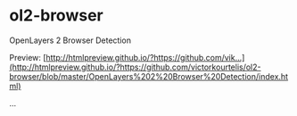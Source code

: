 # ol2-browser
OpenLayers 2 Browser Detection

Preview:
[http://htmlpreview.github.io/?https://github.com/vik...](http://htmlpreview.github.io/?https://github.com/victorkourtelis/ol2-browser/blob/master/OpenLayers%202%20Browser%20Detection/index.html)

...
